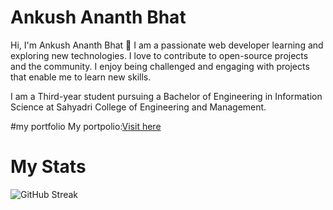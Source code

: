 # Ankush Ananth Bhat
 Hi, I'm Ankush Ananth Bhat 👋
I am a passionate web developer learning and exploring new technologies. I love to contribute to open-source projects and the community. I enjoy being challenged and engaging with projects that enable me to learn new skills.

I am a Third-year student pursuing a Bachelor of Engineering in Information Science at Sahyadri College of Engineering and Management.

#my portfolio
My portpolio:[Visit here](https://bhatankush.github.io/)
# My Stats
![GitHub Streak](http://github-readme-streak-stats.herokuapp.com?user=BhatAnkush&theme=navy-gear&date_format=M%20j%5B%2C%20Y%5D)
